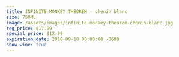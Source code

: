 ```yaml
---
title: INFINITE MONKEY THEOREM - chenin blanc
size: 750ML
image: /assets/images/infinite-monkey-theorem-chenin-blanc.jpg
reg_price: $17.99
special_price: $12.99
expiration_date: 2018-09-18 00:00:00 -0600
show_wine: true
---
```


